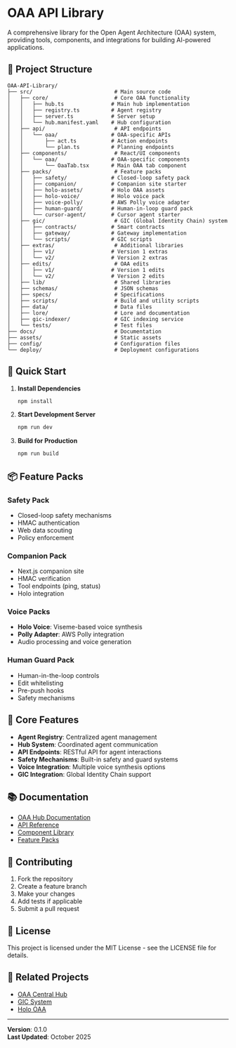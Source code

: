 # OAA API Library

A comprehensive library for the Open Agent Architecture (OAA) system, providing tools, components, and integrations for building AI-powered applications.

## 📁 Project Structure

```
OAA-API-Library/
├── src/                          # Main source code
│   ├── core/                     # Core OAA functionality
│   │   ├── hub.ts               # Main hub implementation
│   │   ├── registry.ts          # Agent registry
│   │   ├── server.ts            # Server setup
│   │   └── hub.manifest.yaml    # Hub configuration
│   ├── api/                      # API endpoints
│   │   └── oaa/                 # OAA-specific APIs
│   │       ├── act.ts           # Action endpoints
│   │       └── plan.ts          # Planning endpoints
│   ├── components/               # React/UI components
│   │   └── oaa/                 # OAA-specific components
│   │       └── OaaTab.tsx       # Main OAA tab component
│   ├── packs/                    # Feature packs
│   │   ├── safety/              # Closed-loop safety pack
│   │   ├── companion/           # Companion site starter
│   │   ├── holo-assets/         # Holo OAA assets
│   │   ├── holo-voice/          # Holo voice pack
│   │   ├── voice-polly/         # AWS Polly voice adapter
│   │   ├── human-guard/         # Human-in-loop guard pack
│   │   └── cursor-agent/        # Cursor agent starter
│   ├── gic/                      # GIC (Global Identity Chain) system
│   │   ├── contracts/           # Smart contracts
│   │   ├── gateway/             # Gateway implementation
│   │   └── scripts/             # GIC scripts
│   ├── extras/                   # Additional libraries
│   │   ├── v1/                  # Version 1 extras
│   │   └── v2/                  # Version 2 extras
│   ├── edits/                    # OAA edits
│   │   ├── v1/                  # Version 1 edits
│   │   └── v2/                  # Version 2 edits
│   ├── lib/                      # Shared libraries
│   ├── schemas/                  # JSON schemas
│   ├── specs/                    # Specifications
│   ├── scripts/                  # Build and utility scripts
│   ├── data/                     # Data files
│   ├── lore/                     # Lore and documentation
│   ├── gic-indexer/              # GIC indexing service
│   └── tests/                    # Test files
├── docs/                         # Documentation
├── assets/                       # Static assets
├── config/                       # Configuration files
└── deploy/                       # Deployment configurations
```

## 🚀 Quick Start

1. **Install Dependencies**
   ```bash
   npm install
   ```

2. **Start Development Server**
   ```bash
   npm run dev
   ```

3. **Build for Production**
   ```bash
   npm run build
   ```

## 📦 Feature Packs

### Safety Pack
- Closed-loop safety mechanisms
- HMAC authentication
- Web data scouting
- Policy enforcement

### Companion Pack
- Next.js companion site
- HMAC verification
- Tool endpoints (ping, status)
- Holo integration

### Voice Packs
- **Holo Voice**: Viseme-based voice synthesis
- **Polly Adapter**: AWS Polly integration
- Audio processing and voice generation

### Human Guard Pack
- Human-in-the-loop controls
- Edit whitelisting
- Pre-push hooks
- Safety mechanisms

## 🔧 Core Features

- **Agent Registry**: Centralized agent management
- **Hub System**: Coordinated agent communication
- **API Endpoints**: RESTful API for agent interactions
- **Safety Mechanisms**: Built-in safety and guard systems
- **Voice Integration**: Multiple voice synthesis options
- **GIC Integration**: Global Identity Chain support

## 📚 Documentation

- [OAA Hub Documentation](docs/README-OAA-HUB.md)
- [API Reference](src/api/)
- [Component Library](src/components/)
- [Feature Packs](src/packs/)

## 🤝 Contributing

1. Fork the repository
2. Create a feature branch
3. Make your changes
4. Add tests if applicable
5. Submit a pull request

## 📄 License

This project is licensed under the MIT License - see the LICENSE file for details.

## 🔗 Related Projects

- [OAA Central Hub](https://github.com/kaizencycle/OAA-Central-Hub)
- [GIC System](https://github.com/kaizencycle/GIC-System)
- [Holo OAA](https://github.com/kaizencycle/Holo-OAA)

---

**Version**: 0.1.0  
**Last Updated**: October 2025
